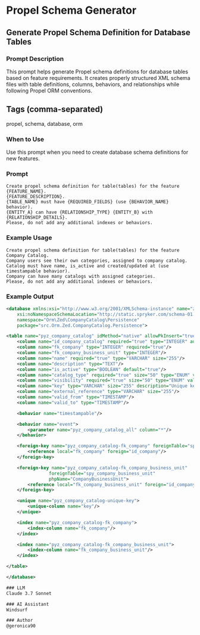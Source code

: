 # Propel Schema Generator

## Generate Propel Schema Definition for Database Tables

### Prompt Description
This prompt helps generate Propel schema definitions for database tables based on feature requirements. It creates properly structured XML schema files with table definitions, columns, behaviors, and relationships while following Propel ORM conventions.

## Tags (comma-separated)
propel, schema, database, orm

### When to Use
Use this prompt when you need to create database schema definitions for new features.

### Prompt
```text
Create propel schema definition for table(tables) for the feature {FEATURE_NAME}. 
{FEATURE_DESCRIPTION}. 
{TABLE_NAME} must have {REQUIRED_FIELDS} (use {BEHAVIOR_NAME} behavior). 
{ENTITY_A} can have {RELATIONSHIP_TYPE} {ENTITY_B} with {RELATIONSHIP_DETAILS}. 
Please, do not add any additional indexes or behaviors.
```

### Example Usage
```text
Create propel schema definition for table(tables) for the feature Company Catalog. 
Company users see their own categories, assigned to company catalog. 
Catalog must have name, is_active and created/updated at (use timestampable behavior). 
Company can have many catalogs with assigned categories. 
Please, do not add any additional indexes or behaviors.
```

### Example Output
```xml
<database xmlns:xsi="http://www.w3.org/2001/XMLSchema-instance" name="zed"
    xsi:noNamespaceSchemaLocation="http://static.spryker.com/schema-01.xsd"
    namespace="Orm\Zed\CompanyCatalog\Persistence"
    package="src.Orm.Zed.CompanyCatalog.Persistence">

<table name="pyz_company_catalog" idMethod="native" allowPkInsert="true">
    <column name="id_company_catalog" required="true" type="INTEGER" autoIncrement="true" primaryKey="true"/>
    <column name="fk_company" type="INTEGER" required="true"/>
    <column name="fk_company_business_unit" type="INTEGER"/>
    <column name="name" required="true" type="VARCHAR" size="255"/>
    <column name="description" type="TEXT"/>
    <column name="is_active" type="BOOLEAN" default="true"/>
    <column name="catalog_type" required="true" size="50" type="ENUM" valueSet="default,custom,private"/>
    <column name="visibility" required="true" size="50" type="ENUM" valueSet="public,private,restricted"/>
    <column name="key" type="VARCHAR" size="255" description="Unique key for catalog identification"/>
    <column name="external_reference" type="VARCHAR" size="255"/>
    <column name="valid_from" type="TIMESTAMP"/>
    <column name="valid_to" type="TIMESTAMP"/>

    <behavior name="timestampable"/>

    <behavior name="event">
        <parameter name="pyz_company_catalog_all" column="*"/>
    </behavior>

    <foreign-key name="pyz_company_catalog-fk_company" foreignTable="spy_company" phpName="Company">
        <reference local="fk_company" foreign="id_company"/>
    </foreign-key>

    <foreign-key name="pyz_company_catalog-fk_company_business_unit"
                foreignTable="spy_company_business_unit"
                phpName="CompanyBusinessUnit">
        <reference local="fk_company_business_unit" foreign="id_company_business_unit"/>
    </foreign-key>

    <unique name="pyz_company_catalog-unique-key">
        <unique-column name="key"/>
    </unique>

    <index name="pyz_company_catalog-fk_company">
        <index-column name="fk_company"/>
    </index>

    <index name="pyz_company_catalog-fk_company_business_unit">
        <index-column name="fk_company_business_unit"/>
    </index>

</table>

</database>

### LLM
Claude 3.7 Sonnet

### AI Assistant
Windsurf

### Author
@geronica90
